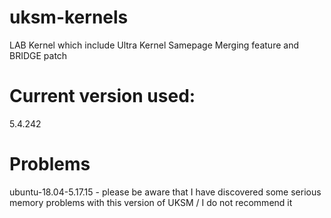 # uksm-kernels
LAB Kernel which include Ultra Kernel Samepage Merging feature and BRIDGE patch


# Current version used:
5.4.242

# Problems
ubuntu-18.04-5.17.15 - please be aware that I have discovered some serious memory problems with this version of UKSM / I do not recommend it


